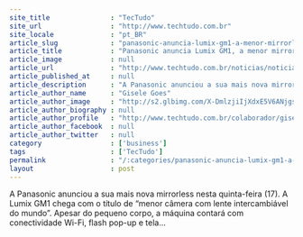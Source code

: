```yaml
---
site_title               : "TecTudo"
site_url                 : "http://www.techtudo.com.br"
site_locale              : "pt_BR"
article_slug             : "panasonic-anuncia-lumix-gm1-a-menor-mirrorless-do-mercado"
article_title            : "Panasonic anuncia Lumix GM1, a menor mirrorless do mercado"
article_image            : null
article_url              : "http://www.techtudo.com.br/noticias/noticia/2013/10/panasonic-anuncia-lumix-gm1-menor-mirrorless-do-mercado.html"
article_published_at     : null
article_description      : "A Panasonic anunciou a sua mais nova mirrorless nesta quinta-feira (17). A Lumix GM1 chega com o título de “menor câmera com lente intercambiável do mundo”. Apesar do pequeno corpo, a máquina contará com conectividade Wi-Fi, flash pop-up e tela..."
article_author_name      : "Gisele Goes"
article_author_image     : "http://s2.glbimg.com/X-DmlzjiIjXdxE5V6ANjgsP4Y1A=/30x30/s2.glbimg.com/rNIZR84z9G1ZcIZ83UHc-EmJomw=/140x140/s.glbimg.com/po/tt2/f/original/2013/11/12/352.thumbnail.jpg"
article_author_biography : null
article_author_profile   : "http://www.techtudo.com.br/colaborador/gisele-goes.html"
article_author_facebook  : null
article_author_twitter   : null
category                 : ['business']
tags                     : ['TecTudo']
permalink                : "/:categories/panasonic-anuncia-lumix-gm1-a-menor-mirrorless-do-mercado/"
layout                   : post
---
```


A Panasonic anunciou a sua mais nova mirrorless nesta quinta-feira (17). A Lumix GM1 chega com o título de “menor câmera com lente intercambiável do mundo”. Apesar do pequeno corpo, a máquina contará com conectividade Wi-Fi, flash pop-up e tela...
